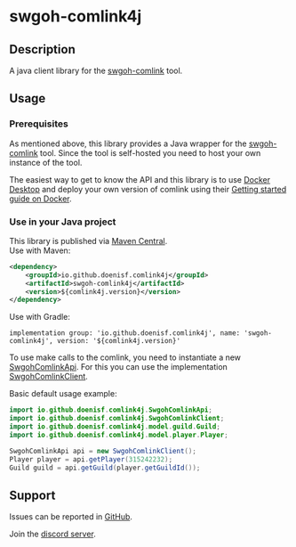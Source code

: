 # swgoh-comlink4j

## Description
A java client library for the [swgoh-comlink](https://github.com/swgoh-utils/swgoh-comlink) tool.

## Usage

### Prerequisites
As mentioned above, this library provides a Java wrapper for the [swgoh-comlink](https://github.com/swgoh-utils/swgoh-comlink) tool.
Since the tool is self-hosted you need to host your own instance of the tool.

The easiest way to get to know the API and this library is to use [Docker Desktop](https://www.docker.com/products/docker-desktop/) and deploy
your own version of comlink using their [Getting started guide on Docker](https://github.com/swgoh-utils/swgoh-comlink/wiki/Getting-Started#deploying-with-docker).

### Use in your Java project
This library is published via [Maven Central](https://central.sonatype.com/artifact/io.github.doenisf.comlink4j/swgoh-comlink4j). \
Use with Maven:
```xml
<dependency>
    <groupId>io.github.doenisf.comlink4j</groupId>
    <artifactId>swgoh-comlink4j</artifactId>
    <version>${comlink4j.version}</version>
</dependency>
```
Use with Gradle:
````Gradle
implementation group: 'io.github.doenisf.comlink4j', name: 'swgoh-comlink4j', version: '${comlink4j.version}'
````
To use make calls to the comlink, you need to instantiate a new [SwgohComlinkApi](./src/main/java/io/github/doenisf/comlink4j/SwgohComlinkApi.java).
For this you can use the implementation [SwgohComlinkClient](./src/main/java/io/github/doenisf/comlink4j/SwgohComlinkClient.java).

Basic default usage example:

````java
import io.github.doenisf.comlink4j.SwgohComlinkApi;
import io.github.doenisf.comlink4j.SwgohComlinkClient;
import io.github.doenisf.comlink4j.model.guild.Guild;
import io.github.doenisf.comlink4j.model.player.Player;

SwgohComlinkApi api = new SwgohComlinkClient();
Player player = api.getPlayer(315242232);
Guild guild = api.getGuild(player.getGuildId());
````

## Support
Issues can be reported in [GitHub](https://github.com/doenisf/swgoh-comlink4j/issues).

Join the [discord server](https://discord.gg/6PBfG5MzR3).